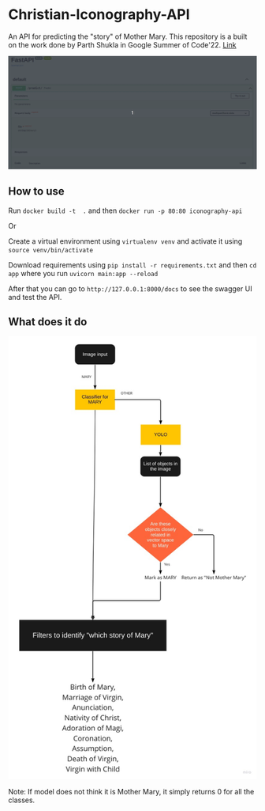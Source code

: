 # Christian-Iconography-API
An API for predicting the "story" of Mother Mary. This repository is a built on the work done by Parth Shukla in Google Summer of Code'22. [Link](https://parths28.github.io/emilemale.github.io/)

![demo](demo.gif)

## How to use

Run
`docker build -t  .` and then
`docker run -p 80:80 iconography-api`

Or 

Create a virtual environment using `virtualenv venv` and activate it using `source venv/bin/activate`

Download requirements using `pip install -r requirements.txt` and then `cd app` where you run `uvicorn main:app --reload`

After that you can go to `http://127.0.0.1:8000/docs` to see the swagger UI and test the API. 

## What does it do

![](DFD.jpg)

Note: If model does not think it is Mother Mary, it simply returns 0 for all the classes.


